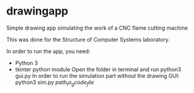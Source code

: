 # drawingapp
Simple drawing app simulating the work of a CNC flame cutting machine

This was done for the Structure of Computer Systems laboratory.

In order to run the app, you need:
  - Python 3
  - tkinter python module
Open the folder in terminal and run
  python3 gui.py
In order to run the simulation part without the drawing GUI:
  python3 sim.py $path_to_gcode_file$
